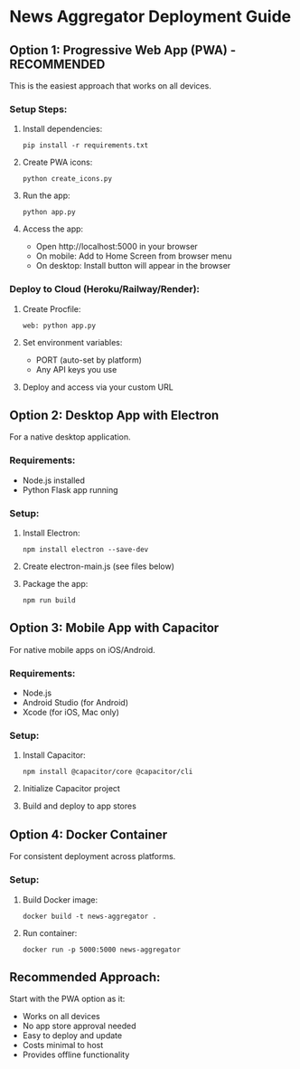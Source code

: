 # News Aggregator Deployment Guide

## Option 1: Progressive Web App (PWA) - RECOMMENDED
This is the easiest approach that works on all devices.

### Setup Steps:
1. Install dependencies:
   ```
   pip install -r requirements.txt
   ```

2. Create PWA icons:
   ```
   python create_icons.py
   ```

3. Run the app:
   ```
   python app.py
   ```

4. Access the app:
   - Open http://localhost:5000 in your browser
   - On mobile: Add to Home Screen from browser menu
   - On desktop: Install button will appear in the browser

### Deploy to Cloud (Heroku/Railway/Render):
1. Create Procfile:
   ```
   web: python app.py
   ```

2. Set environment variables:
   - PORT (auto-set by platform)
   - Any API keys you use

3. Deploy and access via your custom URL

## Option 2: Desktop App with Electron
For a native desktop application.

### Requirements:
- Node.js installed
- Python Flask app running

### Setup:
1. Install Electron:
   ```
   npm install electron --save-dev
   ```

2. Create electron-main.js (see files below)

3. Package the app:
   ```
   npm run build
   ```

## Option 3: Mobile App with Capacitor
For native mobile apps on iOS/Android.

### Requirements:
- Node.js
- Android Studio (for Android)
- Xcode (for iOS, Mac only)

### Setup:
1. Install Capacitor:
   ```
   npm install @capacitor/core @capacitor/cli
   ```

2. Initialize Capacitor project
3. Build and deploy to app stores

## Option 4: Docker Container
For consistent deployment across platforms.

### Setup:
1. Build Docker image:
   ```
   docker build -t news-aggregator .
   ```

2. Run container:
   ```
   docker run -p 5000:5000 news-aggregator
   ```

## Recommended Approach:
Start with the PWA option as it:
- Works on all devices
- No app store approval needed
- Easy to deploy and update
- Costs minimal to host
- Provides offline functionality
